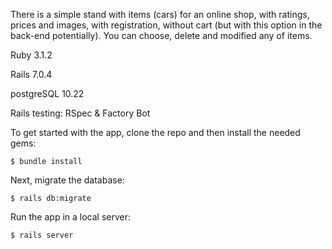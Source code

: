 There is a simple stand with items (cars) for an online shop, with ratings, prices and images, with registration, without cart (but with this option in the back-end potentially). You can choose, delete and modified any of items.

Ruby 3.1.2

Rails 7.0.4

postgreSQL 10.22

Rails testing: RSpec & Factory Bot 

To get started with the app, clone the repo and then install the needed gems:
```
$ bundle install 
```
Next, migrate the database:
```
$ rails db:migrate
```
Run the app in a local server:
```
$ rails server
